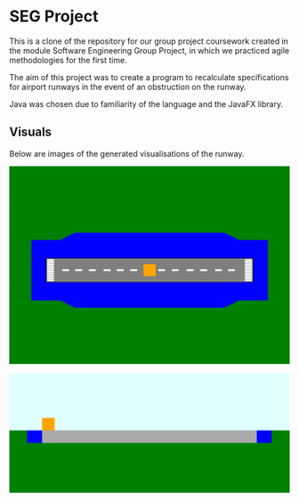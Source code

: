 # SEG Project

This is a clone of the repository for our group project coursework created in the module Software Engineering Group Project, in which we practiced agile methodologies for the first time.

The aim of this project was to create a program to recalculate specifications for airport runways in the event of an obstruction on the runway.

Java was chosen due to familiarity of the language and the JavaFX library.

## Visuals

Below are images of the generated visualisations of the runway.

![Top view of runway](readme-images/top_view.png)

![Side view of runway](readme-images/side_view.png)

